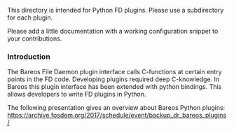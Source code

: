 This directory is intended for Python FD plugins. Please use a subdirectory for each plugin.

Please add a little documentation with a working configuration snippet to your contributions.

### Introduction

The Bareos File Daemon plugin interface calls C-functions at certain entry points in the FD code.
Developing plugins required deep C-knowledge.
In Bareos this plugin interface has been extended with python bindings.
This allows developers to write FD plugins in Python.

The following presentation gives an overview about Bareos Python plugins:
https://archive.fosdem.org/2017/schedule/event/backup_dr_bareos_plugins/
